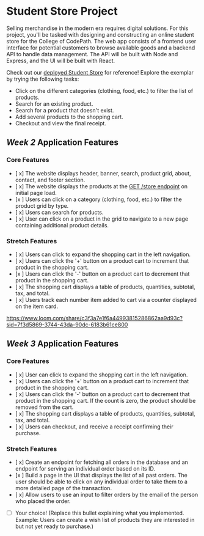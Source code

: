 # Student Store Project

Selling merchandise in the modern era requires digital solutions. For this project, you'll be tasked with designing and constructing an online student store for the College of CodePath. The web app consists of a frontend user interface for potential customers to browse available goods and a backend API to handle data management. The API will be built with Node and Express, and the UI will be built with React.

Check out our [deployed Student Store](https://codepath-student-store-demo.surge.sh/) for reference! Explore the exemplar by trying the following tasks:

- Click on the different categories (clothing, food, etc.) to filter the list of products.
- Search for an existing product.
- Search for a product that doesn't exist.
- Add several products to the shopping cart.
- Checkout and view the final receipt.

## *Week 2* Application Features

### Core Features

- [ x] The website displays header, banner, search, product grid, about, contact, and footer section.
- [ x] The website displays the products at the [GET /store endpoint](https://codepath-store-api.herokuapp.com/store) on initial page load.
- [x ] Users can click on a category (clothing, food, etc.) to filter the product grid by type.
- [ x] Users can search for products.
- [ x] User can click on a product in the grid to navigate to a new page containing additional product details.

### Stretch Features

- [ x] Users can click to expand the shopping cart in the left navigation.
- [ x] Users can click the '+' button on a product cart to increment that product in the shopping cart.
- [x ] Users can click the '-' button on a product cart to decrement that product in the shopping cart.
- [ x] The shopping cart displays a table of products, quantities, subtotal, tax, and total.
- [ x] Users track each number item added to cart via a counter displayed on the item card.

https://www.loom.com/share/c3f3a7e1f6a44993815286862aa9d93c?sid=7f3d5869-3744-43da-90dc-6183b61ce800

## *Week 3* Application Features

### Core Features

- [ x] User can click to expand the shopping cart in the left navigation.
- [ x] Users can click the '+' button on a product cart to increment that product in the shopping cart.
- [ x] Users can click the '-' button on a product cart to decrement that product in the shopping cart. If the count is zero, the product should be removed from the cart.
- [ x] The shopping cart displays a table of products, quantities, subtotal, tax, and total.
- [ x] Users can checkout, and receive a receipt confirming their purchase.

### Stretch Features

- [ x] Create an endpoint for fetching all orders in the database and an endpoint for serving an individual order based on its ID.
- [x ] Build a page in the UI that displays the list of all past orders. The user should be able to click on any individual order to take them to a more detailed page of the transaction.
- [ x] Allow users to use an input to filter orders by the email of the person who placed the order.
- [ ] Your choice! (Replace this bullet explaining what you implemented. Example: Users can create a wish list of products they are interested in but not yet ready to purchase.)
